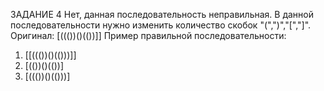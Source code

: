 ЗАДАНИЕ 4
Нет, данная последовательность неправильная. 
В данной последовательности нужно изменить количество скобок "(",")","[","]".
Оригинал: [((())()(())]]
Пример правильной последовательности:
1. [[((())()(()))]]
2. [(())()(())]
3. [((())()(()))]